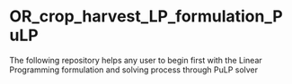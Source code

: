 # OR_crop_harvest_LP_formulation_PuLP
The following repository helps any user to begin first with the Linear Programming formulation and solving process through PuLP solver
